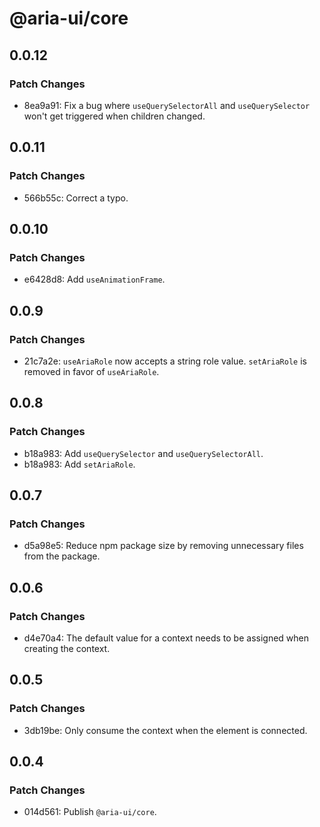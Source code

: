 # @aria-ui/core

## 0.0.12

### Patch Changes

- 8ea9a91: Fix a bug where `useQuerySelectorAll` and `useQuerySelector` won't get triggered when children changed.

## 0.0.11

### Patch Changes

- 566b55c: Correct a typo.

## 0.0.10

### Patch Changes

- e6428d8: Add `useAnimationFrame`.

## 0.0.9

### Patch Changes

- 21c7a2e: `useAriaRole` now accepts a string role value. `setAriaRole` is removed in favor of `useAriaRole`.

## 0.0.8

### Patch Changes

- b18a983: Add `useQuerySelector` and `useQuerySelectorAll`.
- b18a983: Add `setAriaRole`.

## 0.0.7

### Patch Changes

- d5a98e5: Reduce npm package size by removing unnecessary files from the package.

## 0.0.6

### Patch Changes

- d4e70a4: The default value for a context needs to be assigned when creating the context.

## 0.0.5

### Patch Changes

- 3db19be: Only consume the context when the element is connected.

## 0.0.4

### Patch Changes

- 014d561: Publish `@aria-ui/core`.
